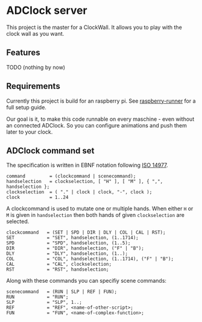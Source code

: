 # ADClock server
This project is the master for a ClockWall. It allows you to play with the clock wall as you want.

## Features
TODO (nothing by now)

## Requirements
Currently this project is build for an raspberry pi. See [raspberry-runner](https://github.com/ADClock/raspberry-runner) for a full setup guide.

Our goal is it, to make this code runnable on every maschine - even without an connected ADClock. So you can configure animations and push them later to your clock.


## ADClock command set
The specification is written in EBNF notation following [ISO 14977](http://www.cl.cam.ac.uk/~mgk25/iso-14977.pdf).

```
command         = (clockcommand | scenecommand);
handselection   = clockselection, [ "H" ], [ "M" ], { ",", handselection };
clockselection  = ( "." | clock | clock, "-", clock );
clock           = 1..24
```

A clockcommand is used to mutate one or multiple hands. When either `H` or `M` is given in `handselection` then both hands of given `clockselection` are selected. 

```
clockcommand   = (SET | SPD | DIR | DLY | COL | CAL | RST);
SET            = "SET", handselection, (1..1714);
SPD            = "SPD", handselection, (1..5);
DIR            = "DIR", handselection, ("F" | "B");
DLY            = "DLY", handselection, (1..);
COL            = "COL", handselection, (1..1714), ("F" | "B");
CAL            = "CAL", clockselection;
RST            = "RST", handselection;
```

Along with these commands you can specifiy scene commands:
```
scenecommand   = (RUN | SLP | REF | FUN);
RUN            = "RUN";
SLP            = "SLP", 1..;
REF            = "REF", <name-of-other-script>;
FUN            = "FUN", <name-of-complex-function>;
```